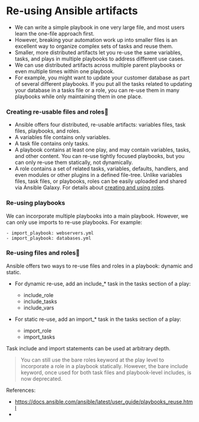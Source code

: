 # Re-using Ansible artifacts

- We can write a simple playbook in one very large file, and most users learn the one-file approach first. 
- However, breaking your automation work up into smaller files is an excellent way to organize complex sets of tasks and reuse them. 
- Smaller, more distributed artifacts let you re-use the same variables, tasks, and plays in multiple playbooks to address different use cases. 
- We can use distributed artifacts across multiple parent playbooks or even multiple times within one playbook. 
- For example, you might want to update your customer database as part of several different playbooks. If you put all the tasks related to updating your database in a tasks file or a role, you can re-use them in many playbooks while only maintaining them in one place.

### Creating re-usable files and roles
- Ansible offers four distributed, re-usable artifacts: variables files, task files, playbooks, and roles.
- A variables file contains only variables.
- A task file contains only tasks.
- A playbook contains at least one play, and may contain variables, tasks, and other content. You can re-use tightly focused playbooks, but you can only re-use them statically, not dynamically.
- A role contains a set of related tasks, variables, defaults, handlers, and even modules or other plugins in a defined file-tree. Unlike variables files, task files, or playbooks, roles can be easily uploaded and shared via Ansible Galaxy. For details about [creating and using roles](./Ansible%20Role.md).


### Re-using playbooks
We can incorporate multiple playbooks into a main playbook. However, we can only use imports to re-use playbooks. For example:
```
- import_playbook: webservers.yml
- import_playbook: databases.yml
```

### Re-using files and roles
Ansible offers two ways to re-use files and roles in a playbook: dynamic and static.

- For dynamic re-use, add an include_* task in the tasks section of a play:
  - include_role
  - include_tasks
  - include_vars

- For static re-use, add an import_* task in the tasks section of a play:
  - import_role
  - import_tasks

Task include and import statements can be used at arbitrary depth.

>You can still use the bare roles keyword at the play level to incorporate a role in a playbook statically. However, the bare include keyword, once used for both task files and playbook-level includes, is now deprecated.


References:
- https://docs.ansible.com/ansible/latest/user_guide/playbooks_reuse.html
- 